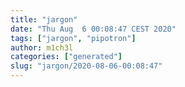 ```yaml
---
title: "jargon"
date: "Thu Aug  6 00:08:47 CEST 2020"
tags: ["jargon", "pipotron"]
author: m1ch3l
categories: ["generated"]
slug: "jargon/2020-08-06-00:08:47"
---
```



